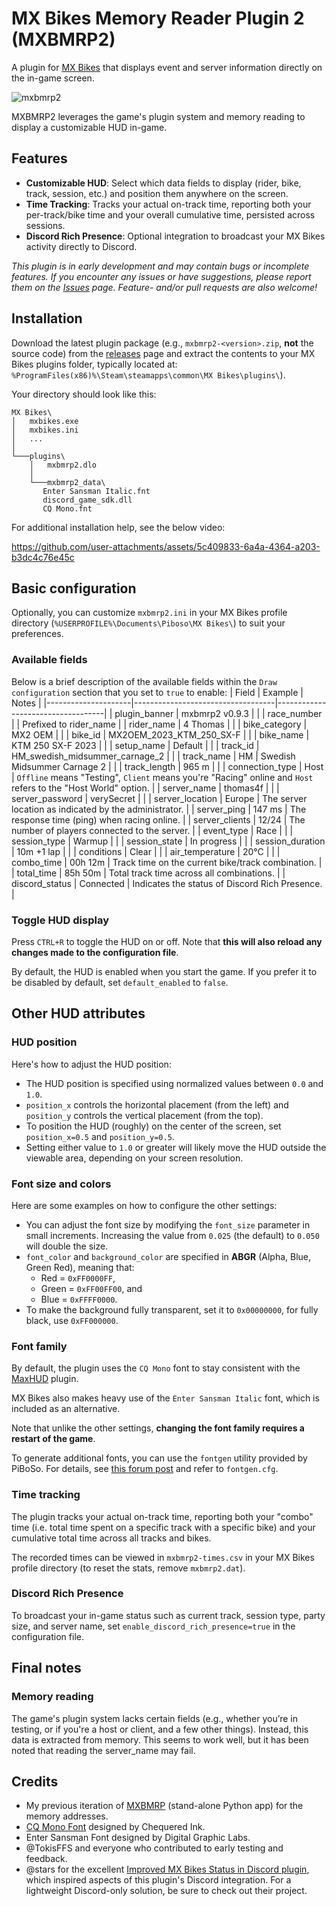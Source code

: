 # MX Bikes Memory Reader Plugin 2 (MXBMRP2)

A plugin for [MX Bikes](https://mx-bikes.com/) that displays event and server information directly on the in-game screen.

![mxbmrp2](https://github.com/user-attachments/assets/fad6f978-5035-465e-b6dd-b61eec51aeae)

MXBMRP2 leverages the game's plugin system and memory reading to display a customizable HUD in-game.

## Features
 - **Customizable HUD**: Select which data fields to display (rider, bike, track, session, etc.) and position them anywhere on the screen.
 - **Time Tracking**: Tracks your actual on-track time, reporting both your per-track/bike time and your overall cumulative time, persisted across sessions.
 - **Discord Rich Presence**: Optional integration to broadcast your MX Bikes activity directly to Discord.
 
_This plugin is in early development and may contain bugs or incomplete features. If you encounter any issues or have suggestions, please report them on the [Issues](https://github.com/thomas4f/mxbmrp2/issues) page. Feature- and/or pull requests are also welcome!_

## Installation

Download the latest plugin package (e.g., `mxbmrp2-<version>.zip`, **not** the source code) from the [releases](https://github.com/thomas4f/mxbmrp2/releases) page and extract the contents to your MX Bikes plugins folder, typically located at: `%ProgramFiles(x86)%\Steam\steamapps\common\MX Bikes\plugins\`).

Your directory should look like this:

```
MX Bikes\
│   mxbikes.exe
│   mxbikes.ini
│   ...
│
└───plugins\
    │   mxbmrp2.dlo
    │
    └───mxbmrp2_data\
       Enter Sansman Italic.fnt
       discord_game_sdk.dll
       CQ Mono.fnt
```

For additional installation help, see the below video:

https://github.com/user-attachments/assets/5c409833-6a4a-4364-a203-b3dc4c76e45c

## Basic configuration

Optionally, you can customize `mxbmrp2.ini` in your MX Bikes profile directory (`%USERPROFILE%\Documents\Piboso\MX Bikes\`) to suit your preferences.

### Available fields 
Below is a brief description of the available fields within the `Draw configuration` section that you set to `true` to enable:
| Field               | Example                           | Notes                             |
|---------------------|-----------------------------------|-----------------------------------|
| plugin_banner       | mxbmrp2 v0.9.3                    |                                   |
| race_number         |                                   | Prefixed to rider_name            |
| rider_name          | 4 Thomas                          |                                   |
| bike_category       | MX2 OEM                           |                                   |
| bike_id             | MX2OEM_2023_KTM_250_SX-F          |                                   |
| bike_name           | KTM 250 SX-F 2023                 |                                   |
| setup_name          | Default                           |                                   |
| track_id            | HM_swedish_midsummer_carnage_2    |                                   |
| track_name          | HM \| Swedish Midsummer Carnage 2 |                                   |
| track_length        | 965 m                             |                                   |
| connection_type     | Host                              | `Offline` means "Testing", `Client` means you're "Racing" online and `Host` refers to the "Host World" option. | 
| server_name         | thomas4f                          |                                   |
| server_password     | verySecret                        |                                   |
| server_location     | Europe                            | The server location as indicated by the administrator. | 
| server_ping         | 147 ms                            | The response time (ping) when racing online. |
| server_clients      | 12/24                             | The number of players connected to the server. |
| event_type          | Race                              |                                   |
| session_type        | Warmup                            |                                   |
| session_state       | In progress                       |                                   |
| session_duration    | 10m +1 lap                        |                                   |
| conditions          | Clear                             |                                   |
| air_temperature     | 20°C                              |                                   |
| combo_time          | 00h 12m                           | Track time on the current bike/track combination. |
| total_time          | 85h 50m                           | Total track time across all combinations. |
| discord_status      | Connected                         | Indicates the status of Discord Rich Presence. |

### Toggle HUD display
Press `CTRL+R` to toggle the HUD on or off. Note that **this will also reload any changes made to the configuration file**.

By default, the HUD is enabled when you start the game. If you prefer it to be disabled by default, set `default_enabled` to `false`.

## Other HUD attributes

### HUD position
Here's how to adjust the HUD position:
 - The HUD position is specified using normalized values between `0.0` and `1.0`.
 - `position_x` controls the horizontal placement (from the left)  and `position_y` controls the vertical placement (from the top).
 - To position the HUD (roughly) on the center of the screen, set `position_x=0.5` and `position_y=0.5`.
 - Setting either value to `1.0` or greater will likely move the HUD outside the viewable area, depending on your screen resolution.

### Font size and colors
Here are some examples on how to configure the other settings:
 - You can adjust the font size by modifying the `font_size` parameter in small increments. Increasing the value from `0.025` (the default) to `0.050` will double the size.
 - `font_color` and `background_color` are specified in **ABGR** (Alpha, Blue, Green Red), meaning that:
   - Red = `0xFF0000FF`,
   - Green =  `0xFF00FF00`, and
   - Blue = `0xFFFF0000`.
 - To make the background fully transparent, set it to `0x00000000`, for fully black, use `0xFF000000`.

### Font family
By default, the plugin uses the `CQ Mono` font to stay consistent with the [MaxHUD](https://forum.mx-bikes.com/index.php?topic=180.0) plugin. 

MX Bikes also makes heavy use of the `Enter Sansman Italic` font, which is included as an alternative.

Note that unlike the other settings, **changing the font family requires a restart of the game**.

To generate additional fonts, you can use the `fontgen` utility provided by PiBoSo. For details, see [this forum post](https://forum.piboso.com/index.php?topic=1458.msg20183#msg20183) and refer to `fontgen.cfg`.

### Time tracking
The plugin tracks your actual on-track time, reporting both your "combo" time (i.e. total time spent on a specific track with a specific bike) and your cumulative total time across all tracks and bikes.

The recorded times can be viewed in `mxbmrp2-times.csv` in your MX Bikes profile directory (to reset the stats, remove `mxbmrp2.dat`).

### Discord Rich Presence
To broadcast your in-game status such as current track, session type, party size, and server name, set `enable_discord_rich_presence=true` in the configuration file.

## Final notes

### Memory reading
The game's plugin system lacks certain fields (e.g., whether you’re in testing, or if you're a host or client, and a few other things). Instead, this data is extracted from memory. This seems to work well, but it has been noted that reading the server_name may fail.

## Credits
 - My previous iteration of [MXBMRP](https://github.com/thomas4f/mxbmrp) (stand-alone Python app) for the memory addresses.
 - [CQ Mono Font](https://www.fontspace.com/cq-mono-font-f23980) designed by Chequered Ink.
 - Enter Sansman Font designed by Digital Graphic Labs.
 - @TokisFFS and everyone who contributed to early testing and feedback.
 - @stars for the excellent [Improved MX Bikes Status in Discord plugin](https://mxb-mods.com/improved-discord-rich-presence-discord-rpc/), which inspired aspects of this plugin's Discord integration. For a lightweight Discord-only solution, be sure to check out their project.
 